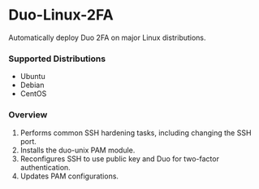 # Duo-Linux-2FA
Automatically deploy Duo 2FA on major Linux distributions.

### Supported Distributions
 - Ubuntu
 - Debian
 - CentOS

### Overview
 1. Performs common SSH hardening tasks, including changing the SSH port.
 2. Installs the duo-unix PAM module.
 3. Reconfigures SSH to use public key and Duo for two-factor authentication.
 4. Updates PAM configurations.

  

